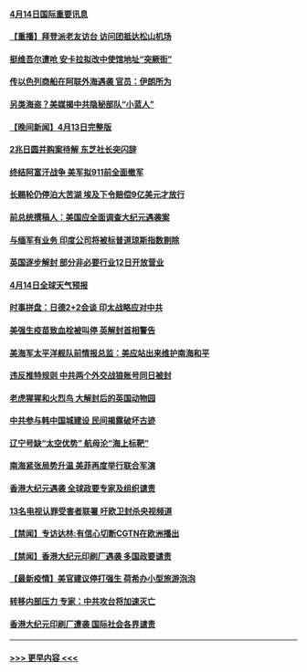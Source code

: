 #### [4月14日国际重要讯息](../pages/prog202/a103095817.md?t=04141801) 
#### [【重播】拜登派老友访台 访问团抵达松山机场](../pages/prog202/a103095812.md?t=04141801) 
#### [挺维吾尔遭呛 安卡拉拟改中使馆地址“突厥街”](../pages/prog202/a103095720.md?t=04141801) 
#### [传以色列商船在阿联外海遇袭 官员：伊朗所为](../pages/prog202/a103095691.md?t=04141801) 
#### [另类海盗？美媒揭中共隐秘部队“小蓝人”](../pages/prog202/a103095637.md?t=04141801) 
#### [【晚间新闻】4月13日完整版](../pages/prog202/a103095664.md?t=04141801) 
#### [2兆日圆并购案待解 东芝社长突闪辞](../pages/prog202/a103095658.md?t=04141801) 
#### [终结阿富汗战争 美军拟911前全面撤军](../pages/prog202/a103095629.md?t=04141801) 
#### [长赐轮仍停泊大苦湖 埃及下令赔偿9亿美元才放行](../pages/prog202/a103095620.md?t=04141801) 
#### [前总统撰稿人：美国应全面调查大纪元遇袭案](../pages/prog202/a103095616.md?t=04141801) 
#### [与缅军有业务 印度公司将被标普道琼斯指数剔除](../pages/prog202/a103095170.md?t=04141801) 
#### [英国逐步解封 部分非必要行业12日开放营业](../pages/prog202/a103095466.md?t=04141801) 
#### [4月14日全球天气预报](../pages/prog202/a103095504.md?t=04141801) 
#### [时事拼盘：日德2+2会谈 印太战略应对中共](../pages/prog202/a103095501.md?t=04141801) 
#### [美强生疫苗致血栓被叫停 英解封首相警告](../pages/prog202/a103095510.md?t=04141801) 
#### [美海军太平洋舰队前情报总监：美应站出来维护南海和平](../pages/prog202/a103095484.md?t=04141801) 
#### [违反推特规则 中共两个外交战狼账号同日被封](../pages/prog202/a103095427.md?t=04141801) 
#### [老虎猩猩和火烈鸟 大解封后的英国动物园](../pages/prog202/a103095452.md?t=04141801) 
#### [中共参与韩中国城建设 民间揭露破坏古迹](../pages/prog202/a103095415.md?t=04141801) 
#### [辽宁号缺“太空优势” 航母沦“海上标靶”](../pages/prog202/a103094604.md?t=04141801) 
#### [南海紧张局势升温 美菲再度举行联合军演](../pages/prog202/a103094707.md?t=04141801) 
#### [香港大纪元遇袭 全球政要专家及组织谴责](../pages/prog202/a103095382.md?t=04141801) 
#### [13名电视认罪受害者联署 吁欧卫封杀央视频道](../pages/prog202/a103095254.md?t=04141801) 
#### [【禁闻】专访达林:有信心切断CGTN在欧洲播出](../pages/prog202/a103095320.md?t=04141801) 
#### [【禁闻】香港大纪元印刷厂遇袭 多国政要谴责](../pages/prog202/a103095300.md?t=04141801) 
#### [【最新疫情】美官建议停打强生 荷希办小型旅游泡泡](../pages/prog202/a103095293.md?t=04141801) 
#### [转移内部压力 专家：中共攻台将加速灭亡](../pages/prog202/a103095287.md?t=04141801) 
#### [香港大纪元印刷厂遭袭 国际社会各界谴责](../pages/prog202/a103095274.md?t=04141801) 

----
#### [ >>> 更早内容 <<< ](../indexes/prog202-earlier.md)
